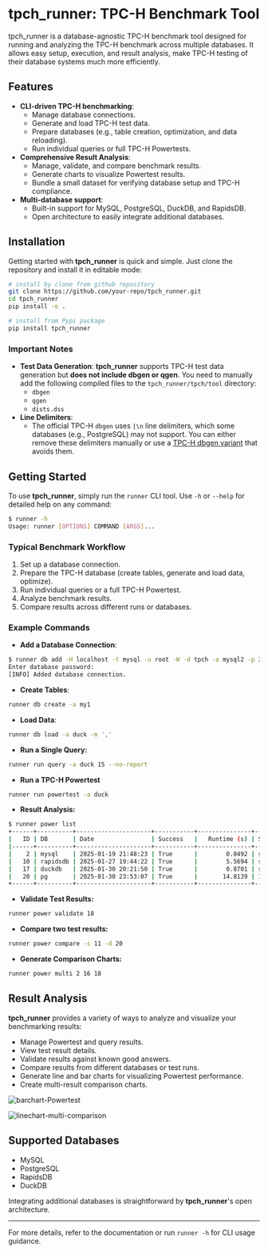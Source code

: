 # tpch\_runner: TPC-H Benchmark Tool

tpch\_runner is a database-agnostic TPC-H benchmark tool designed for running and analyzing the TPC-H benchmark across multiple databases. It allows easy setup, execution, and result analysis, make TPC-H testing of their database systems much more efficiently.

## Features

- **CLI-driven TPC-H benchmarking**:
  - Manage database connections.
  - Generate and load TPC-H test data.
  - Prepare databases (e.g., table creation, optimization, and data reloading).
  - Run individual queries or full TPC-H Powertests.
- **Comprehensive Result Analysis**:
  - Manage, validate, and compare benchmark results.
  - Generate charts to visualize Powertest results.
  - Bundle a small dataset for verifying database setup and TPC-H compliance.
- **Multi-database support**:
  - Built-in support for MySQL, PostgreSQL, DuckDB, and RapidsDB.
  - Open architecture to easily integrate additional databases.

## Installation

Getting started with **tpch_runner** is quick and simple. Just clone the repository and install it in editable mode:

```sh
# install by clone from github repository
git clone https://github.com/your-repo/tpch_runner.git
cd tpch_runner
pip install -e .

# install from Pypi package
pip install tpch_runner
```

### Important Notes

- **Test Data Generation**: **tpch_runner** supports TPC-H test data generation but **does not include dbgen or qgen**. You need to manually add the following compiled files to the `tpch_runner/tpch/tool` directory:
  - `dbgen`
  - `qgen`
  - `dists.dss`
- **Line Delimiters**:
  - The official TPC-H `dbgen` uses `|\n` line delimiters, which some databases (e.g., PostgreSQL) may not support. You can either remove these delimiters manually or use a [TPC-H dbgen variant](https://github.com/gregrahn/tpch-kit) that avoids them.

## Getting Started

To use **tpch_runner**, simply run the `runner` CLI tool. Use `-h` or `--help` for detailed help on any command:

```sh
$ runner -h
Usage: runner [OPTIONS] COMMAND [ARGS]...
```

### Typical Benchmark Workflow

1. Set up a database connection.
2. Prepare the TPC-H database (create tables, generate and load data, optimize).
3. Run individual queries or a full TPC-H Powertest.
4. Analyze benchmark results.
5. Compare results across different runs or databases.

### Example Commands

- **Add a Database Connection**:

```sh
$ runner db add -H localhost -t mysql -u root -W -d tpch -a mysql2 -p 3306
Enter database password:
[INFO] Added database connection.
```

- **Create Tables**:

```sh
runner db create -a my1
```

- **Load Data**:

```sh
runner db load -a duck -m ','
```

- **Run a Single Query:**

```sh
runner run query -a duck 15 --no-report
```

- **Run a TPC-H Powertest**

```sh
runner run powertest -a duck
```

- **Result Analysis:**

```sh
$ runner power list
+------+----------+---------------------+-----------+---------------+---------+
|   ID | DB       | Date                | Success   |   Runtime (s) | Scale   |
|------+----------+---------------------+-----------+---------------+---------|
|    2 | mysql    | 2025-01-19 21:48:23 | True      |        0.0492 | small   |
|   10 | rapidsdb | 2025-01-27 19:44:22 | True      |        5.5694 | small   |
|   17 | duckdb   | 2025-01-30 20:21:50 | True      |        0.8701 | small   |
|   20 | pg       | 2025-01-30 23:53:07 | True      |       14.8139 | 1       |
+------+----------+---------------------+-----------+---------------+---------+
```

- **Validate Test Results:**

```sh
runner power validate 18
```

- **Compare two test results:**

```sh
runner power compare -s 11 -d 20
```

- **Generate Comparison Charts:**

```sh
runner power multi 2 16 18
```

## Result Analysis

**tpch_runner** provides a variety of ways to analyze and visualize your benchmarking results:

- Manage Powertest and query results.
- View test result details.
- Validate results against known good answers.
- Compare results from different databases or test runs.
- Generate line and bar charts for visualizing Powertest performance.
- Create multi-result comparison charts.

![barchart-Powertest](./docs/imgs/duckdb_20250130_202150.png)

![linechart-multi-comparison](./docs/imgs/line-rapidsdb-pg-pg-multi.png)

## Supported Databases

- MySQL
- PostgreSQL
- RapidsDB
- DuckDB

Integrating additional databases is straightforward by **tpch_runner**'s open architecture.

---

For more details, refer to the documentation or run `runner -h` for CLI usage guidance.
